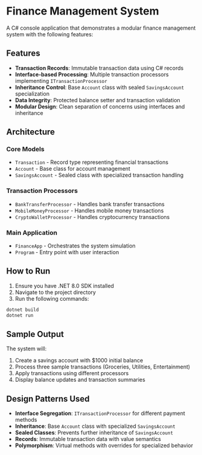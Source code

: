 # Finance Management System

A C# console application that demonstrates a modular finance management system with the following features:

## Features

- **Transaction Records**: Immutable transaction data using C# records
- **Interface-based Processing**: Multiple transaction processors implementing `ITransactionProcessor`
- **Inheritance Control**: Base `Account` class with sealed `SavingsAccount` specialization
- **Data Integrity**: Protected balance setter and transaction validation
- **Modular Design**: Clean separation of concerns using interfaces and inheritance

## Architecture

### Core Models
- `Transaction` - Record type representing financial transactions
- `Account` - Base class for account management
- `SavingsAccount` - Sealed class with specialized transaction handling

### Transaction Processors
- `BankTransferProcessor` - Handles bank transfer transactions
- `MobileMoneyProcessor` - Handles mobile money transactions  
- `CryptoWalletProcessor` - Handles cryptocurrency transactions

### Main Application
- `FinanceApp` - Orchestrates the system simulation
- `Program` - Entry point with user interaction

## How to Run

1. Ensure you have .NET 8.0 SDK installed
2. Navigate to the project directory
3. Run the following commands:

```bash
dotnet build
dotnet run
```

## Sample Output

The system will:
1. Create a savings account with $1000 initial balance
2. Process three sample transactions (Groceries, Utilities, Entertainment)
3. Apply transactions using different processors
4. Display balance updates and transaction summaries

## Design Patterns Used

- **Interface Segregation**: `ITransactionProcessor` for different payment methods
- **Inheritance**: Base `Account` class with specialized `SavingsAccount`
- **Sealed Classes**: Prevents further inheritance of `SavingsAccount`
- **Records**: Immutable transaction data with value semantics
- **Polymorphism**: Virtual methods with overrides for specialized behavior
